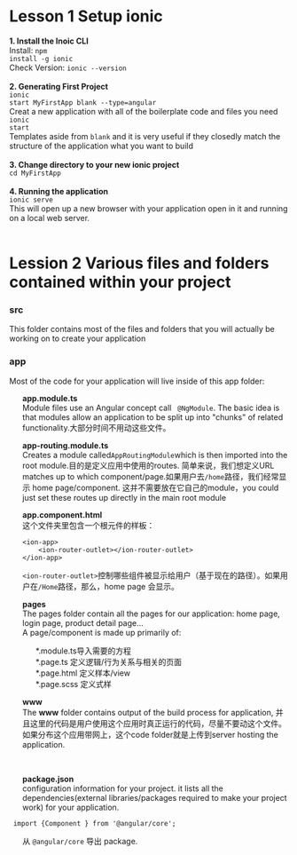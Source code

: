# Lesson 1  Setup ionic
**1. Install the Inoic CLI**<br>
Install: <code>npm install -g ionic</code> <br>
Check Version: <code>ionic --version</code> <br> 
<br>
**2. Generating First Project**<br>
<code>ionic start MyFirstApp blank --type=angular</code><br>
Creat a new application with all of the boilerplate code and files you need <code>ionic start</code><br>
Templates aside from <code>blank</code> and it is very useful if they closedly match the structure of the application what you want to build<br>
<br>
**3. Change directory to your new ionic project**<br>
<code>cd MyFirstApp</code><br><br>
**4. Running the application**<br>
<code>ionic serve</code><br>
This will open up a new browser with your application open in it and running on a local web server.<br><br>

# Lession 2  Various files and folders contained within your project
### src
This folder contains most of the files and folders that you will actually be working on to create your application<br>
### app
Most of the code for your application will live inside of this app folder:<br>
<ul> <strong>app.module.ts</strong><br>
  Module files use an Angular concept call <code> @NgModule</code>. The basic idea is that modules allow an application to be split up into "chunks" of related functionality.大部分时间不用动这些文件。</ul>
<ul><strong>app-routing.module.ts</strong><br>
  Creates a module called<code>AppRoutingModule</code>which is then imported into the root module.目的是定义应用中使用的routes. 简单来说，我们想定义URL matches up to which component/page.如果用户去<code>/home</code>路径，我们经常显示 home page/component. 这并不需要放在它自己的module，you could just set these routes up directly in the main root module<br></ul>
<ul><strong>app.component.html</strong></code><br>
  这个文件夹里包含一个根元件的样板：<br>
  
```
<ion-app>
    <ion-router-outlet></ion-router-outlet>
</ion-app>
```
<code>\<ion-router-outlet\></code>控制哪些组件被显示给用户（基于现在的路径）。如果用户在<code>/Home</code>路径，那么，home page 会显示。<br></ul>
<ul><strong>pages</strong><br>
 The pages folder contain all the pages for our application: home page, login page, product detail page...<br>
  A page/component is made up primarily of:<br>
  <ul>*.module.ts导入需要的方程<br>
      *.page.ts 定义逻辑/行为关系与相关的页面<br>
      *.page.html 定义样本/view <br>
    *.page.scss 定义式样<br></ul></ul>

<ul><strong>www</strong><br>
  The <strong>www</strong> folder contains output of the build process for application, 并且这里的代码是用户使用这个应用时真正运行的代码，尽量不要动这个文件。如果分布这个应用带网上，这个code folder就是上传到server hosting the application.</ul><br>
<ul><strong>package.json</strong><br>
  configuration information for your project. it lists all the dependencies(external libraries/packages required to make your project work) for your application.<br></ul>
 
 ```
  import {Component } from '@angular/core';
  ```
  <ul>从 <code>@angular/core</code> 导出 package.<br></ul>


